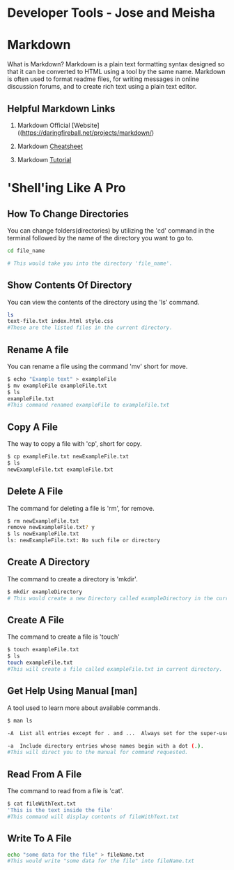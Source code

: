 Developer Tools - Jose and Meisha
===
Markdown
===
What is Markdown? Markdown is a plain text formatting syntax designed so that it can be converted to HTML using a tool by the same name. Markdown is often used to format readme files, for writing messages in online discussion forums, and to create rich text using a plain text editor.

Helpful Markdown Links
---
1. Markdown Official [Website]((https://daringfireball.net/projects/markdown/)

2. Markdown [Cheatsheet](https://github.com/adam-p/markdown-here/wiki/Markdown-Cheatsheet)

3. Markdown [Tutorial](http://www.markdowntutorial.com/)


'Shell'ing Like A Pro
===
How To Change Directories
---
You can change folders(directories) by utilizing the 'cd' command in the terminal followed by the name of the directory you want to go to.

```bash
cd file_name

# This would take you into the directory 'file_name'.
```
Show Contents Of Directory
---
You can view the contents of the directory using the 'ls' command.
```bash
ls
text-file.txt index.html style.css
#These are the listed files in the current directory.
```
Rename A file
---
You can rename a file using the command 'mv' short for move.
```bash
$ echo "Example text" > exampleFile
$ mv exampleFile exampleFile.txt
$ ls
exampleFile.txt
#This command renamed exampleFile to exampleFile.txt
```
Copy A File
---
The way to copy a file with 'cp', short for copy.
```bash
$ cp exampleFile.txt newExampleFile.txt
$ ls
newExampleFile.txt exampleFile.txt
```
Delete A File
---
The command for deleting a file is 'rm', for remove.
```bash
$ rm newExampleFile.txt
remove newExampleFile.txt? y
$ ls newExampleFile.txt
ls: newExampleFile.txt: No such file or directory
```
Create A Directory
---
The command to create a directory is 'mkdir'.
```bash
$ mkdir exampleDirectory
# This would create a new Directory called exampleDirectory in the current directory.
```
Create A File
---
The command to create a file is 'touch'
```bash
$ touch exampleFile.txt
$ ls
touch exampleFile.txt
#This will create a file called exampleFile.txt in current directory.
```
Get Help Using Manual [man]
---
A tool used to learn more about available commands.
```bash
$ man ls

-A  List all entries except for . and ...  Always set for the super-user.

-a  Include directory entries whose names begin with a dot (.).
#This will direct you to the manual for command requested.
```
Read From A File
---
The command to read from a file is 'cat'.
```bash
$ cat fileWithText.txt
'This is the text inside the file'
#This command will display contents of fileWithText.txt
```
Write To A File
---
```bash
echo "some data for the file" > fileName.txt
#This would write "some data for the file" into fileName.txt
```
